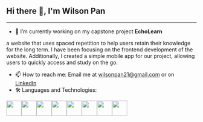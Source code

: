 ## Hi there 👋, I'm Wilson Pan

---
- 🔭 I’m currently working on my capstone project **EchoLearn**

a website that uses spaced repetition to help users retain their knowledge for the long term. I have been focusing on the frontend development of the website. Additionally, I created a simple mobile app for our project, allowing users to quickly access and study on the go.

- 📫 How to reach me: Email me at [wilsonpan21@gmail.com](mailto:wilsonpan21@gmail.com) or on [LinkedIn](https://www.linkedin.com/in/wilson-pan-961099339)
- 🛠️ Languages and Technologies:

<img src="https://cdn.jsdelivr.net/gh/devicons/devicon/icons/javascript/javascript-original.svg" width="40" height="40"/><img src="https://cdn.jsdelivr.net/gh/devicons/devicon/icons/html5/html5-original.svg" width="40" height="40"/><img src="https://cdn.jsdelivr.net/gh/devicons/devicon/icons/css3/css3-original.svg" width="40" height="40"/><img src="https://cdn.jsdelivr.net/gh/devicons/devicon/icons/react/react-original.svg" width="40" height="40"/><img src="https://cdn.jsdelivr.net/gh/devicons/devicon/icons/django/django-plain.svg" width="40" height="40"/><img src="https://cdn.jsdelivr.net/gh/devicons/devicon/icons/csharp/csharp-original.svg" width="40" height="40"/><img src="https://cdn.jsdelivr.net/gh/devicons/devicon/icons/cplusplus/cplusplus-original.svg" width="40" height="40"/><img src="https://cdn.jsdelivr.net/gh/devicons/devicon/icons/mysql/mysql-original.svg" width="40" height="40"/>
